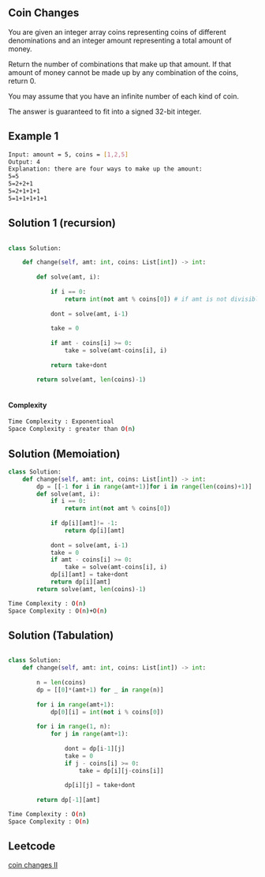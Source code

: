 ## Coin Changes

You are given an integer array coins representing coins of different denominations and an integer amount representing a total amount of money.

Return the number of combinations that make up that amount. If that amount of money cannot be made up by any combination of the coins, return 0.

You may assume that you have an infinite number of each kind of coin.

The answer is guaranteed to fit into a signed 32-bit integer.



 
## Example 1


```bash
Input: amount = 5, coins = [1,2,5]
Output: 4
Explanation: there are four ways to make up the amount:
5=5
5=2+2+1
5=2+1+1+1
5=1+1+1+1+1
```
## Solution 1 (recursion) 
```Python

class Solution:

    def change(self, amt: int, coins: List[int]) -> int:
    
        def solve(amt, i):
	
            if i == 0:
                return int(not amt % coins[0]) # if amt is not divisible by coins[0] then coins[0]th element can not made a target(amt).
		
            dont = solve(amt, i-1)
	    
            take = 0
	    
            if amt - coins[i] >= 0:
                take = solve(amt-coins[i], i)
		
            return take+dont
	    
        return solve(amt, len(coins)-1)
        
```
#### Complexity
```bash
Time Complexity : Exponentioal
Space Complexity : greater than O(n)
```
## Solution (Memoiation)
```python
class Solution:
    def change(self, amt: int, coins: List[int]) -> int:
        dp = [[-1 for i in range(amt+1)]for i in range(len(coins)+1)]
        def solve(amt, i):
            if i == 0:
                return int(not amt % coins[0])
            
            if dp[i][amt]!= -1:
                return dp[i][amt]
            
            dont = solve(amt, i-1)
            take = 0
            if amt - coins[i] >= 0:
                take = solve(amt-coins[i], i)
            dp[i][amt] = take+dont
            return dp[i][amt]
        return solve(amt, len(coins)-1)
```

```bash
Time Complexity : O(n)
Space Complexity : O(n)+O(n)
```

## Solution (Tabulation)
```python

class Solution:
    def change(self, amt: int, coins: List[int]) -> int:
        
        n = len(coins)
        dp = [[0]*(amt+1) for _ in range(n)]
        
        for i in range(amt+1):
            dp[0][i] = int(not i % coins[0])
            
        for i in range(1, n):
            for j in range(amt+1):
                
                dont = dp[i-1][j]
                take = 0
                if j - coins[i] >= 0:
                    take = dp[i][j-coins[i]]
                    
                dp[i][j] = take+dont
                
        return dp[-1][amt]

```
	    
    

```bash
Time Complexity : O(n)
Space Complexity : O(n)
```
## Leetcode
[coin changes II](https://leetcode.com/problems/coin-change-2/submissions/)
